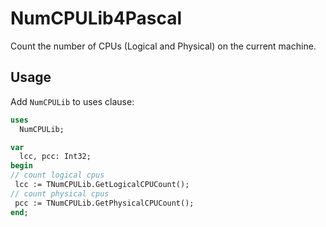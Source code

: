 # NumCPULib4Pascal


Count the number of CPUs (Logical and Physical) on the current machine.

## Usage

Add `NumCPULib` to uses clause:

```pascal
uses
  NumCPULib;

var
  lcc, pcc: Int32;
begin
// count logical cpus
 lcc := TNumCPULib.GetLogicalCPUCount();
// count physical cpus
 pcc := TNumCPULib.GetPhysicalCPUCount();
end;
```
